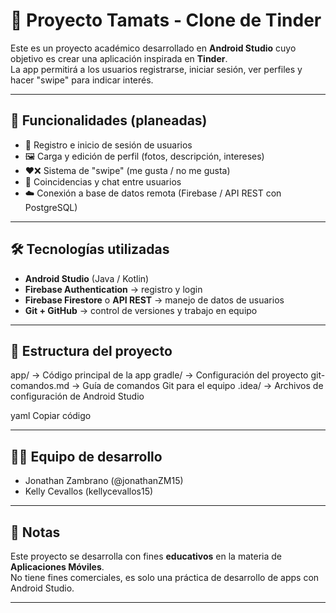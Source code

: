 # 📱 Proyecto Tamats - Clone de Tinder

Este es un proyecto académico desarrollado en **Android Studio** cuyo objetivo es crear una aplicación inspirada en **Tinder**.  
La app permitirá a los usuarios registrarse, iniciar sesión, ver perfiles y hacer "swipe" para indicar interés.

---

## 🚀 Funcionalidades (planeadas)

- 👤 Registro e inicio de sesión de usuarios  
- 🖼️ Carga y edición de perfil (fotos, descripción, intereses)  
- ❤️❌ Sistema de "swipe" (me gusta / no me gusta)  
- 📩 Coincidencias y chat entre usuarios  
- ☁️ Conexión a base de datos remota (Firebase / API REST con PostgreSQL)  

---

## 🛠️ Tecnologías utilizadas

- **Android Studio** (Java / Kotlin)  
- **Firebase Authentication** → registro y login  
- **Firebase Firestore** o **API REST** → manejo de datos de usuarios  
- **Git + GitHub** → control de versiones y trabajo en equipo  

---

## 📂 Estructura del proyecto

app/ -> Código principal de la app
gradle/ -> Configuración del proyecto
git-comandos.md -> Guía de comandos Git para el equipo
.idea/ -> Archivos de configuración de Android Studio

yaml
Copiar código

---

## 👨‍💻 Equipo de desarrollo

- Jonathan Zambrano (@jonathanZM15)  
- Kelly Cevallos (kellycevallos15) 

---

## 📌 Notas

Este proyecto se desarrolla con fines **educativos** en la materia de **Aplicaciones Móviles**.  
No tiene fines comerciales, es solo una práctica de desarrollo de apps con Android Studio.

---
